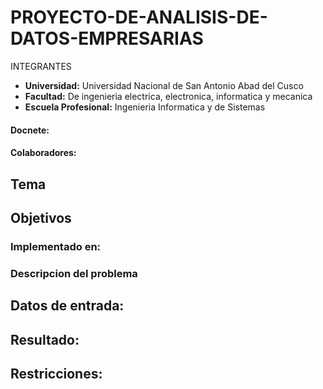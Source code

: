 # PROYECTO-DE-ANALISIS-DE-DATOS-EMPRESARIAS
INTEGRANTES
- **Universidad:** Universidad Nacional de San Antonio Abad del Cusco
- **Facultad:** De ingenieria electrica, electronica, informatica y mecanica
- **Escuela Profesional:** Ingenieria Informatica y de Sistemas
#### Docnete:
#### Colaboradores:

## Tema
## Objetivos

### Implementado en:

### Descripcion del problema

## Datos de entrada:

## Resultado:

## Restricciones:
